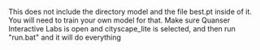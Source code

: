 This does not include the directory model and the file best.pt inside of it. You will need to train your own model for that. Make sure Quanser Interactive Labs is open and cityscape_lite is selected, and then run "run.bat" and it will do everything
